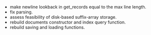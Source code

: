 - make newline lookback in get_records equal to the max line length.
- fix parsing.
- assess feasibility of disk-based suffix-array storage.
- rebuild documents constructor and index query function.
- rebuild saving and loading functions.

